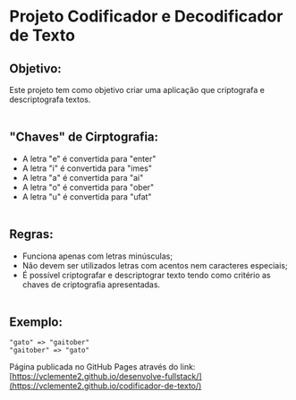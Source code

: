 # Projeto Codificador e Decodificador de Texto

## Objetivo:

Este projeto tem como objetivo criar uma aplicação que criptografa e descriptografa textos.<br><br>


## "Chaves" de Cirptografia:

* A letra "e" é convertida para "enter"
* A letra "i" é convertida para "imes"
* A letra "a" é convertida para "ai"
* A letra "o" é convertida para "ober"
* A letra "u" é convertida para "ufat"<br><br>


## Regras:

* Funciona apenas com letras minúsculas;
* Não devem ser utilizados letras com acentos nem caracteres especiais;
* É possível criptografar e descriptograr texto tendo como critério as chaves de criptografia apresentadas.<br><br>


## Exemplo:

    "gato" => "gaitober"
    "gaitober" => "gato"
    
    
Página publicada no GitHub Pages através do link: [https://vclemente2.github.io/desenvolve-fullstack/](https://vclemente2.github.io/codificador-de-texto/)
